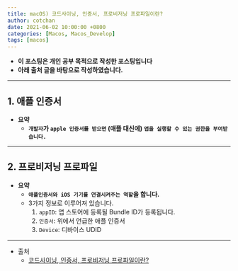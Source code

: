 ```yaml
---
title: macOS) 코드사이닝, 인증서, 프로비저닝 프로파일이란?
author: cotchan
date: 2021-06-02 10:00:00 +0800
categories: [Macos, Macos_Develop]
tags: [macos]   
---
```


+ **이 포스팅은 개인 공부 목적으로 작성한 포스팅입니다**
+ **아래 출처 글을 바탕으로 작성하였습니다.**

---

## 1. 애플 인증서

+ **요약**
  + **`개발자`가 `apple 인증서를 받으면` (애플 대신에) `앱을 실행할 수 있는 권한을 부여받습니다.`**

---

## 2. 프로비저닝 프로파일

+ **요약**
  + **`애플인증서와 iOS 기기를 연결시켜주는 역할`을 합니다.**
  + 3가지 정보로 이루어져 있습니다.
    1. `appID`: 앱 스토어에 등록될 Bundle ID가 등록됩니다.
    2. `인증서`: 위에서 언급한 애플 인증서
    3. `Device`: 디바이스 UDID

---

+ 출처
  + [코드사이닝, 인증서, 프로비저닝 프로파일이란?](https://medium.com/jinshine-%EA%B8%B0%EC%88%A0-%EB%B8%94%EB%A1%9C%EA%B7%B8/%EC%BD%94%EB%93%9C%EC%82%AC%EC%9D%B4%EB%8B%9D-%EC%9D%B8%EC%A6%9D%EC%84%9C-%ED%94%84%EB%A1%9C%EB%B9%84%EC%A0%80%EB%8B%9D-%ED%94%84%EB%A1%9C%ED%8C%8C%EC%9D%BC%EC%9D%B4%EB%9E%80-2bd2c652d00f)
